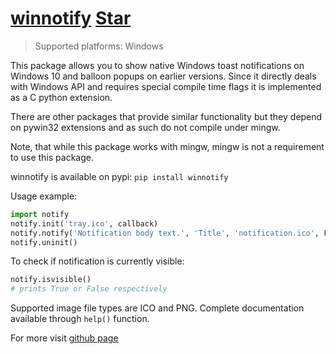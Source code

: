 # [winnotify](https://github.com/OzymandiasTheGreat/winnotify) <a class="github-button" href="https://github.com/OzymandiasTheGreat/winnotify" data-icon="octicon-star" data-size="large" data-show-count="true" aria-label="Star OzymandiasTheGreat/winnotify on GitHub">Star</a>

> Supported platforms: <span class="platform">Windows</span>

This package allows you to show native Windows toast notifications on Windows 10 and balloon popups on earlier versions. Since it directly deals with Windows API and requires special compile time flags it is implemented as a C python extension.

There are other packages that provide similar functionality but they depend on pywin32 extensions and as such do not compile under mingw.

Note, that while this package works with mingw, mingw is not a requirement to use this package.

winnotify is available on pypi:
```pip install winnotify```

Usage example:
```python
import notify
notify.init('tray.ico', callback)
notify.notify('Notification body text.', 'Title', 'notification.ico', False, 5, notify.dwInfoFlags.NIIF_USER | notify.dwInfoFlags.NIIF_LARGE_ICON)
notify.uninit()
```

To check if notification is currently visible:
```python
notify.isvisible()
# prints True or False respectively
```

Supported image file types are ICO and PNG.
Complete documentation available through `help()` function.


<div class="more">

For more visit [github page](https://github.com/OzymandiasTheGreat/winnotify)

</div>
